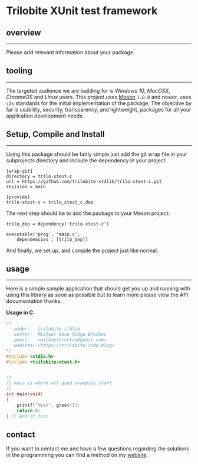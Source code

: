 # Trilobite XUnit test framework

## overview

* * *

Please add relevant information about your package.

## tooling

* * *

The targeted audience we are building for is *Windows 10*, *MacOSX*, *ChromeOS*
and *Linux* users. This project uses [Meson](https://mesonbuild.com/) `1.0.0`
and newer, uses `c2x` standards for the initial implementation of the package. The
objective by far is usability, security, transparency, and lightweight, packages
for all your application development needs.

## Setup, Compile and Install

* * *

Using this package should be fairly simple just add the git wrap file
in your subprojects directory and include the dependency in your project.

```console
[wrap-git]
directory = trilo-xtest-c
url = https://github.com/trilobite-stdlib/trilo-xtest-c.git
revision = main

[provide]
trilo-xtest-c = trilo_xtest_c_dep
```


The next step should be to add the package to your Meson project:

```meson
trilo_dep = dependency('trilo-xtest-c')

executable('prog', 'main.c',
    dependencies : [trilo_dep])

```

And finally, we set up, and compile the project just like normal.

## usage

* * *

Here is a simple sample application that should get you up and
running with using this library as soon as possible but to learn
more please view the API documentation thanks.

**Usage in C**:

```c
/*
   under:   trilobite stdlib
   author:  Michael Gene Ridge Brockus
   gmail:   <michaelbrockus@gmail.com>
   website: <https://trilobite.code.blog>
*/
#include <stdio.h>
#include <trilobite/xtest.h>


//
// main is where all good examples start
//
int main(void)
{
    printf("%s\n", greet());
    return 0;
} // end of func

```

## contact

If you want to contact me and have a few questions
regarding the solutions in the programming you can
find a method on my [website](https://trilobite.code.blog/contact/).
